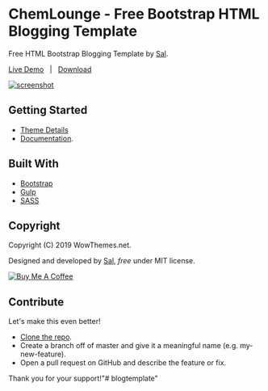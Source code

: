 # ChemLounge - Free Bootstrap HTML Blogging Template

Free HTML Bootstrap Blogging Template by [Sal](https://www.wowthemes.net).

[Live Demo](https://wowthemesnet.github.io/template-ChemLounge-bootstrap-html/) &nbsp; | &nbsp; [Download](https://github.com/wowthemesnet/template-ChemLounge-bootstrap-html/archive/master.zip)

[![screenshot](assets/img/screenshot-ChemLounge.png)](https://wowthemesnet.github.io/template-ChemLounge-bootstrap-html/)

## Getting Started

* [Theme Details](https://www.wowthemes.net/ChemLounge-free-html-bootstrap-template/)
* [Documentation](https://wowthemesnet.github.io/template-ChemLounge-bootstrap-html/docs.html).

## Built With

* [Bootstrap](https://github.com/twbs/bootstrap)
* [Gulp](https://gulpjs.com/)
* [SASS](https://sass-lang.com/)

## Copyright

Copyright (C) 2019 WowThemes.net.

Designed and developed by [Sal](https://www.wowthemes.net), *free* under MIT license. 

<a href="https://www.buymeacoffee.com/sal" target="_blank"><img src="https://www.buymeacoffee.com/assets/img/custom_images/orange_img.png" alt="Buy Me A Coffee" style="height: auto !important;width: auto !important;" ></a>

## Contribute

Let's make this even better!

- [Clone the repo](https://github.com/wowthemesnet/template-ChemLounge-bootstrap-html.git).
- Create a branch off of master and give it a meaningful name (e.g. my-new-feature).
- Open a pull request on GitHub and describe the feature or fix.

Thank you for your support!"# blogtemplate" 
